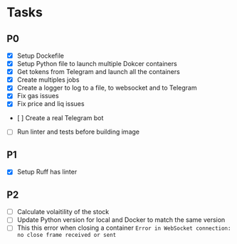 # Tasks

## P0

- [x] Setup Dockefile
- [x] Setup Python file to launch multiple Dokcer containers
- [x] Get tokens from Telegram and launch all the containers
- [x] Create multiples jobs
- [x] Create a logger to log to a file, to websocket and to Telegram
- [x] Fix gas issues
- [x] Fix price and liq issues
- [ ] Create a real Telegram bot
- [ ] Run linter and tests before building image

## P1

- [x] Setup Ruff has linter

## P2

- [ ] Calculate volaitility of the stock
- [ ] Update Python version for local and Docker to match the same version
- [ ] This this error when closing a container `Error in WebSocket connection: no close frame received or sent`

